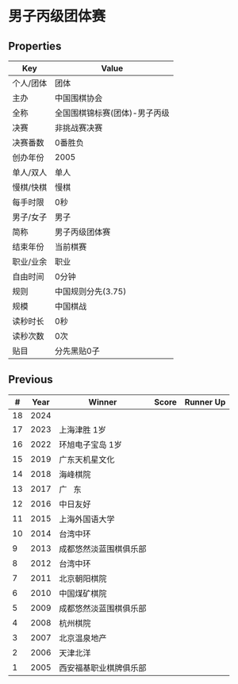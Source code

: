 # 男子丙级团体赛

## Properties

| Key | Value |
| --- | ----- |
| 个人/团体 | 团体 |
| 主办 | 中国围棋协会 |
| 全称 | 全国围棋锦标赛(团体)-男子丙级 |
| 决赛 | 非挑战赛决赛 |
| 决赛番数 | 0番胜负 |
| 创办年份 | 2005 |
| 单人/双人 | 单人 |
| 慢棋/快棋 | 慢棋 |
| 每手时限 | 0秒 |
| 男子/女子 | 男子 |
| 简称 | 男子丙级团体赛 |
| 结束年份 | 当前棋赛 |
| 职业/业余 | 职业 |
| 自由时间 | 0分钟 |
| 规则 | 中国规则分先(3.75) |
| 规模 | 中国棋战 |
| 读秒时长 | 0秒 |
| 读秒次数 | 0次 |
| 贴目 | 分先黑贴0子 |

## Previous

| # | Year | Winner | Score | Runner Up |
| --- | --- | --- | --- | --- |
| 18 | 2024 |  |  |  |
| 17 | 2023 | 上海津胜 1岁 |  |  |
| 16 | 2022 | 环旭电子宝岛 1岁 |  |  |
| 15 | 2019 | 广东天机星文化 |  |  |
| 14 | 2018 | 海峰棋院 |  |  |
| 13 | 2017 | 广   东 |  |  |
| 12 | 2016 | 中日友好 |  |  |
| 11 | 2015 | 上海外国语大学 |  |  |
| 10 | 2014 | 台湾中环 |  |  |
| 9 | 2013 | 成都悠然淡蓝围棋俱乐部 |  |  |
| 8 | 2012 | 台湾中环 |  |  |
| 7 | 2011 | 北京朝阳棋院 |  |  |
| 6 | 2010 | 中国煤矿棋院 |  |  |
| 5 | 2009 | 成都悠然淡蓝围棋俱乐部 |  |  |
| 4 | 2008 | 杭州棋院 |  |  |
| 3 | 2007 | 北京温泉地产 |  |  |
| 2 | 2006 | 天津北洋 |  |  |
| 1 | 2005 | 西安福基职业棋牌俱乐部 |  |  |

